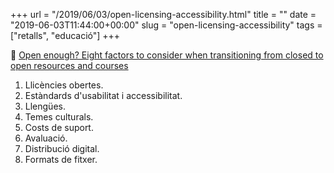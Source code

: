 +++
url = "/2019/06/03/open-licensing-accessibility.html"
title = ""
date = "2019-06-03T11:44:00+00:00"
slug = "open-licensing-accessibility"
tags = ["retalls", "educació"]
+++

📎 [Open enough? Eight factors to consider when transitioning from closed to open resources and courses](https://firstmonday.org/ojs/index.php/fm/article/view/9180)

1. Llicències obertes.
2. Estàndards d'usabilitat i accessibilitat.
3. Llengües.
4. Temes culturals.
5. Costs de suport.
6. Avaluació.
7. Distribució digital.
8. Formats de fitxer.
